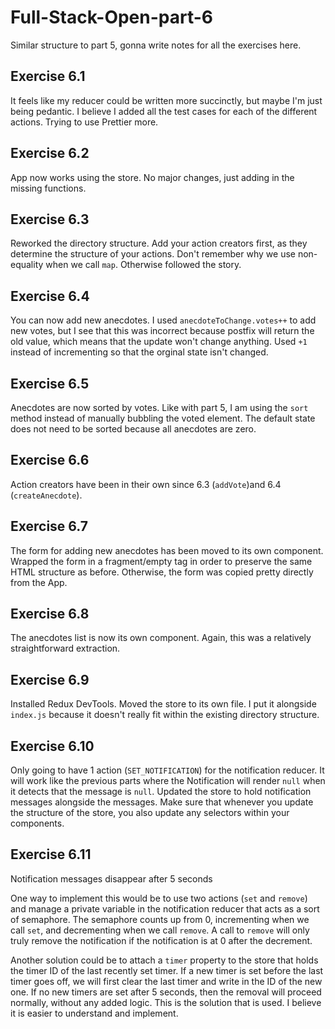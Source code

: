 # Full-Stack-Open-part-6
Similar structure to part 5, gonna write notes for all the exercises here.

## Exercise 6.1
It feels like my reducer could be written more succinctly, but maybe I'm just being pedantic. I believe I added all the test cases for each of the different actions. Trying to use Prettier more.

## Exercise 6.2
App now works using the store. No major changes, just adding in the missing functions.

## Exercise 6.3
Reworked the directory structure. Add your action creators first, as they determine the structure of your actions. Don't remember why we use non-equality when we call `map`. Otherwise followed the story.

## Exercise 6.4
You can now add new anecdotes. I used `anecdoteToChange.votes++` to add new votes, but I see that this was incorrect because postfix will return the old value, which means that the update won't change anything. Used `+1` instead of incrementing so that the orginal state isn't changed.

## Exercise 6.5
Anecdotes are now sorted by votes. Like with part 5, I am using the `sort` method instead of manually bubbling the voted element. The default state does not need to be sorted because all anecdotes are zero.

## Exercise 6.6
Action creators have been in their own since 6.3 (`addVote`)and 6.4 (`createAnecdote`).

## Exercise 6.7
The form for adding new anecdotes has been moved to its own component. Wrapped the form in a fragment/empty tag in order to preserve the same HTML structure as before. Otherwise, the form was copied pretty directly from the App.

## Exercise 6.8
The anecdotes list is now its own component. Again, this was a relatively straightforward extraction.

## Exercise 6.9
Installed Redux DevTools. Moved the store to its own file. I put it alongside `index.js` because it doesn't really fit within the existing directory structure.

## Exercise 6.10
Only going to have 1 action (`SET_NOTIFICATION`) for the notification reducer. It will work like the previous parts where the Notification will render `null` when it detects that the message is `null`. Updated the store to hold notification messages alongside the messages. Make sure that whenever you update the structure of the store, you also update any selectors within your components. 

## Exercise 6.11
Notification messages disappear after 5 seconds

One way to implement this would be to use two actions (`set` and `remove`) and manage a private variable in the notification reducer that acts as a sort of semaphore. The semaphore counts up from 0, incrementing when we call `set`, and decrementing when we call `remove`. A call to `remove` will only truly remove the notification if the notification is at 0 after the decrement.

Another solution could be to attach a `timer` property to the store that holds the timer ID of the last recently set timer. If a new timer is set before the last timer goes off, we will first clear the last timer and write in the ID of the new one. If no new timers are set after 5 seconds, then the removal will proceed normally, without any added logic. This is the solution that is used. I believe it is easier to understand and implement.